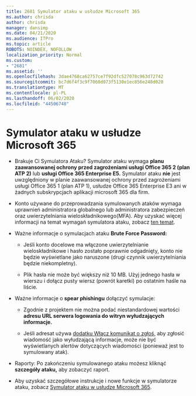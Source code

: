 ```yaml
---
title: 2681 Symulator ataku w usłudze Microsoft 365
ms.author: chrisda
author: chrisda
manager: dansimp
ms.date: 04/21/2020
ms.audience: ITPro
ms.topic: article
ROBOTS: NOINDEX, NOFOLLOW
localization_priority: Normal
ms.custom:
- "2681"
ms.assetid: ''
ms.openlocfilehash: 3dae4768ca62757ce7f92dfc527078c963d72742
ms.sourcegitcommit: bc7d6f4f3c9f7060d073f5130e1ec856e248d020
ms.translationtype: MT
ms.contentlocale: pl-PL
ms.lasthandoff: 06/02/2020
ms.locfileid: "44506748"
---
```

# <a name="attack-simulator-in-microsoft-365"></a>Symulator ataku w usłudze Microsoft 365

- Brakuje Ci Symulatora Ataku? Symulator ataku wymaga **planu zaawansowanej ochrony przed zagrożeniami usługi Office 365 2 (plan ATP 2)** lub **usługi Office 365 Enterprise E5.** Symulator ataku **nie** jest uwzględniony w planie zaawansowanej ochrony przed zagrożeniami usługi Office 365 1 (plan ATP 1), usłudze Office 365 Enterprise E3 ani w żadnych subskrypcjach aplikacji microsoft 365 dla firm.

- Konto używane do przeprowadzania symulowanych ataków wymaga uprawnień administratora globalnego lub administratora zabezpieczeń oraz uwierzytelniania wieloskładnikowego(MFA). Aby uzyskać więcej informacji na temat wymagań symulatora ataku, zobacz [ten temat](https://docs.microsoft.com/microsoft-365/security/office-365-security/attack-simulator).

- Ważne informacje o symulacjach ataku **Brute Force Password:**

  - Jeśli konto docelowe ma włączone uwierzytelnianie wieloskładnikowe i hasło zostało poprawnie odgadnięty, konto nie będzie wyświetlane jako naruszone (drugi czynnik uwierzytelniania będzie niekompletny).

  - Plik hasła nie może być większy niż 10 MB. Użyj jednego hasła w wierszu i dołącz pusty wiersz (powrót karetki) po ostatnim haśle na liście.

- Ważne informacje o **spear phishingu** dołączyć symulacje:

  - Zgodnie z projektem nie można podać niestandardowej wartości **adresu URL serwera logowania do witryn wyłudzających informacje.**

  - Jeśli adresat używa [dodatku Włącz komunikat o zgłoś,](https://docs.microsoft.com/microsoft-365/security/office-365-security/enable-the-report-message-add-in) aby zgłosić wiadomość jako wyłudzającą informacje, może nie być wyświetlanych alertów dotyczących wiadomości (ponieważ jest to symulowany atak).

- Raporty: Po zakończeniu symulowanego ataku możesz kliknąć **szczegóły ataku,** aby zobaczyć raport.

- Aby uzyskać szczegółowe instrukcje i nowe funkcje w symulatorze ataku, zobacz [Symulator ataku w usłudze Microsoft 365](https://docs.microsoft.com/microsoft-365/security/office-365-security/attack-simulator).
